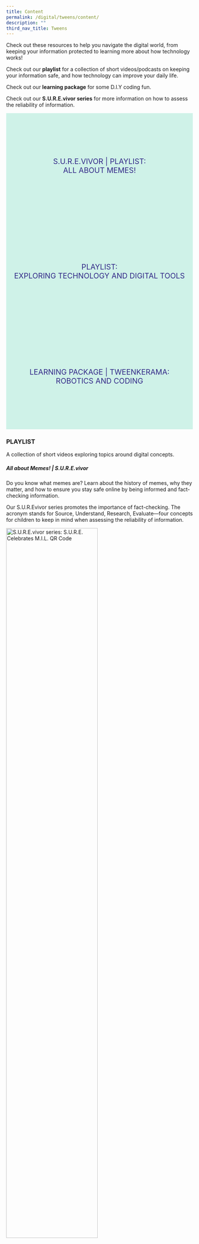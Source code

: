 ```yaml
---
title: Content
permalink: /digital/tweens/content/
description: ""
third_nav_title: Tweens
---
```

<style type="text/css">
/* Links */
.content a { color: #322987; }
.content a:focus,
.content a:hover { color: #28216c; }

/* Button Outline */
.bp-button { padding-left: 1.5rem; padding-right: 1.5rem; }
.bp-button.is-primary-outline { border: 1px solid #322987; color: #322987; background-color: transparent; text-decoration: none; }
.bp-button.is-primary-outline:focus,
.bp-button.is-primary-outline:hover { border: 1px solid #322987; color: #cff2e8; background-color: #322987; text-decoration: none; }

/* Responsive Iframe */
.responsive-iframe { position: absolute; top: 0; left: 0; bottom: 0; right: 0; width: 100%; height: 100%; }
.responsive-iframe-container { position: relative; overflow: hidden; width: 100%; }
.responsive-iframe-container.ratio-16by9 { padding-top: 56.25%; }
.responsive-iframe-container.ratio-4by3 { padding-top: 75%; }
.responsive-iframe-container.ratio-3by2 { padding-top: 66.66%; }
.responsive-iframe-container.ratio-1by1 { padding-top: 100%; }

/* Click Box */
.clickbox { display: block; position: relative; width: 100%; padding-bottom: 56.25%; background-color: transparent; }
.clickbox span { padding: .5rem; }
.clickbox a { position: absolute; display: flex; width: 100%; height: 100%; align-items: center; justify-content: center; font-size: 1.25rem; text-align: center; text-decoration: none; text-transform: uppercase; }
.clickbox a:focus,
.clickbox a:hover { text-decoration: none; }

/* Indigo Sky */
.clickbox.is-sky-indigo { background-color: #cff2e8; color: #322987; }
.clickbox.is-sky-indigo a { color: #322987; }
.clickbox.is-sky-indigo a:focus,
.clickbox.is-sky-indigo a:hover { background-color: #322987; color: #cff2e8; }
</style>

<p>Check out these resources to help you navigate the digital world, from keeping your information protected to learning more about how technology works!

Check out our **playlist** for a collection of short videos/podcasts on keeping your information safe, and how technology can improve your daily life. 

Check out our **learning package** for some D.I.Y coding fun.

Check out our **S.U.R.E.vivor series** for more information on how to assess the reliability of information.
</p>

<div class="row is-multiline">
  <div class="col is-one-third">
    <div class="clickbox is-sky-indigo">
      <a href="#surevivor-all-about-memes">
        <span> S.U.R.E.vivor | Playlist: <br>All about Memes!</span>
      </a>
    </div>
  </div> 
 <div class="col is-one-third">
    <div class="clickbox is-sky-indigo">
      <a href="#playlist-informed">
        <span>Playlist:<br>Exploring Technology and Digital Tools</span>
      </a>
    </div>
  </div>
  <div class="col is-one-half">
    <div class="clickbox is-sky-indigo">
      <a href="#lp-tweenkerama-robotics-and-coding">
        <span>Learning Package | Tweenkerama:<br>Robotics and Coding</span>
      </a>
    </div>
  </div> 
  </div>


<h3><b>PLAYLIST</b></h3>
<p>A collection of short videos exploring topics around digital concepts.</p>

<h5 id="surevivor-all-about-memes"><b> All about Memes! | S.U.R.E.vivor </b></h5>
Do you know what memes are? Learn about the history of memes, why they matter, and how to ensure you stay safe online by being informed and fact-checking information.  

Our S.U.R.Evivor series promotes the importance of fact-checking. The acronym stands for Source, Understand, Research, Evaluate—four concepts for children to keep in mind when assessing the reliability of information. 
<br>
<div class="row is-multiline margin--bottom--lg">
  <div class="col is-two-fifths">
  <img src="/images/digital/Tweens/tweens%20bingo%20qr%20code.png" alt="S.U.R.E.vivor series: S.U.R.E. Celebrates M.I.L. QR Code" style="width:70%;">
  </div>
  <div class="col is-three-fifths">
  Take part in the National Library Board’s “S.U.R.E. BINGO Lucky Draw” by scanning the QR code or clicking on this link: <a href="https://go.gov.sg/surecelebratesmil-read-learnxdigital">https://go.gov.sg/surecelebratesmil-read-learnxdigital</a>
 <br><em><br>[Note: Link will go live on 1 Oct 2022]<br></em><br>
  </div>
</div>

<div class="row is-multiline margin--bottom--lg">
  <div class="col is-two-fifths">
    <div class="responsive-iframe-container ratio-16by9">
     <iframe class="responsive-iframe" src="https://www.youtube.com/embed/9hU4mzq0d1Q"></iframe>
    </div>

  </div>
  <div class="col is-three-fifths">
    <p><b> What Are Memes Really? | Marcus . | TEDxYouth@HCIS (8:51)</b><br>
Are you interested in what memes are in modern culture? Jump into a brief history of how the term “meme” came about, and find out how it has impacted our daily lives.<br><br>
<small> Source: What Are Memes Really? | Marcus . | TEDxYouth@HCIS (2017, May 12). National Library Board, Singapore. Retrieved 2022, September 19.</small></p>
  </div>
</div>
<div class="row is-multiline margin--bottom--lg">
  <div class="col is-two-fifths">
    <div class="responsive-iframe-container ratio-16by9">
     <iframe class="responsive-iframe" src="https://www.youtube.com/embed/bYJZA86dPEo"></iframe>
    </div>
  </div>
  <div class="col is-three-fifths">
  <p><b> Why Do Memes Matter? - Glad You Asked S1 (19:00)</b><br>
How are memes created? What makes them popular and viral? How do they impact the political world? Check out this video to understand the memetic culture even more by discovering how memes have been used for advertising, political messaging, and disinformation all across the world. <br><br>
<small> Source: Why Do Memes Matter? - Glad You Asked S1 (2019, October 8). National Library Board, Singapore. Retrieved 2022, September 19.</small></p>
  </div>
</div>
<div class="row is-multiline margin--bottom--lg">
  <div class="col is-two-fifths">
    <div class="responsive-iframe-container ratio-16by9">
     <iframe class="responsive-iframe" src="https://www.youtube.com/embed/4VS9cWmmu2k"></iframe>
    </div>
  </div>
  <div class="col is-three-fifths">
  <p><b> A brief history of memes | BBC Ideas (5:04)</b><br>
 Do you want to know where memes come from and why some memes become popular? Check out this video to learn how the memetic culture grew and evolved since they first appeared, and how they spread across the internet.<br><br>
<small> Source: A brief history of memes | BBC Ideas (2020, September 24). National Library Board, Singapore. Retrieved 2022, September 19.</small></p>
  </div>
</div>



<h5 id="playlist-informed"><b> Exploring Technology and Digital Tools
 </b>
<p>
</h5>
<div class="row is-multiline margin--bottom--lg">
  <div class="col is-two-fifths">
    <div class="responsive-iframe-container ratio-16by9">
      <iframe class="responsive-iframe" src="https://www.youtube.com/embed/H_rlit9yV4A"></iframe>
    </div>
  </div>
  <div class="col is-three-fifths">
    <p><b>“Mythbusting Microwaves | December School Holidays Special” (9:40)</b><br>
Ever wondered how a microwave oven heats up your food? Join our librarian, Sarah, as she debunks common myths about this everyday appliance and shares a simple cheesy potato recipe you can try at home! </p>
    <small>Source: Mythbusting Microwaves | December School Holidays Special (2021, December 18). National Library Board, Singapore. Retrieved 2022, January 26.</small>
  </div>
</div>
<div class="row is-multiline margin--bottom--lg">
  <div class="col is-two-fifths">
    <div class="responsive-iframe-container ratio-16by9">
      <iframe class="responsive-iframe" src="https://www.youtube.com/embed/142TGhaTMtI"></iframe>
    </div>
  </div>
  <div class="col is-three-fifths">
    <p><b>How QR codes were invented!” (1:30)</b><br>
Do you know how the QR code was invented? With them being everywhere now, find out how a Japanese engineer came up with the inspiration behind its invention. </p>
<small>Source:How QR codes were invented! (2020, September 26). Government Technology Agency of Singapore. Retrieved 2022, January 26. </small>
</div>
</div>
<div class="row is-multiline margin--bottom--lg">
  <div class="col is-two-fifths">
    <div class="responsive-iframe-container ratio-16by9">
      <iframe class="responsive-iframe" src="https://www.youtube.com/embed/Ta6qq7wnpcA"></iframe>
    </div>
  </div>
  <div class="col is-three-fifths">
    <p><b> Cyber Sandra's Hacks - Social Media Impersonation (1:35)</b><br>
Can you tell a legit friend request apart from an impersonation scam? Keep yourself safe online by learning the tricks cyber criminals use to get your personal information. </p>
<small>Source: Cyber Sandra's Hacks - Social Media Impersonation (2021, June, 4). Cyber Security Agency of Singapore. Retrieved 2022, January 26.</small>
</div>
</div>


<h3><b>Learning Package</b></h3>
<p>Spark your tween’s curiosity in digital literacy through engaging activities and articles.</p>
<h5 id="lp-tweenkerama-robotics-and-coding"><b>Tweenkerama: Robotics and Coding</b></h5> [Lab Mag #1 pages 6 &ndash; 9]<br>
<p>Do you have what it takes to be a successful roboticist? Learn more about robotics and coding and try the activity to find out! <a target="_blank" href="https://childrenandteens.nlb.gov.sg/images/unsorted/tweenkerama/FA_Tweenkerama-Issue-1.pdf">Check it out!</a></p>
<small>Source: https://childrenandteens.nlb.gov.sg/services/programmes/tweenkerama (,). National Library Board, Singapore. Retrieved 2022, January 26</small>
<p class="has-text-right margin--top--xl"><a href="#main-content">Back to top</a></p>